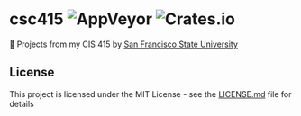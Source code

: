 # csc415 ![AppVeyor](https://img.shields.io/appveyor/ci/gruntjs/grunt.svg) ![Crates.io](https://img.shields.io/crates/l/rustc-serialize.svg)
📗 Projects from my CIS 415 by [San Francisco State University](https://cs.sfsu.edu/courses.html)
## License

This project is licensed under the MIT License - see the [LICENSE.md](LICENSE.md) file for details
